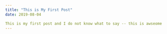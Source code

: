 ```yaml
---
title: "This is My First Post"
date: 2019-08-04

This is my first post and I do not know what to say -- this is awseome stuff
---
```

